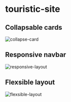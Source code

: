# touristic-site

## Collapsable cards

![collapse-card](https://user-images.githubusercontent.com/44479460/48355502-79559400-e694-11e8-920e-32ae38f51874.gif)

## Responsive navbar
![responsive-layout](https://user-images.githubusercontent.com/44479460/48355792-20d2c680-e695-11e8-81c3-d4fc56b03ea7.gif)

## Flexsible layout
![flexsible-layout](https://user-images.githubusercontent.com/44479460/48356137-dbfb5f80-e695-11e8-9db8-0d0a4eef54bb.gif)

